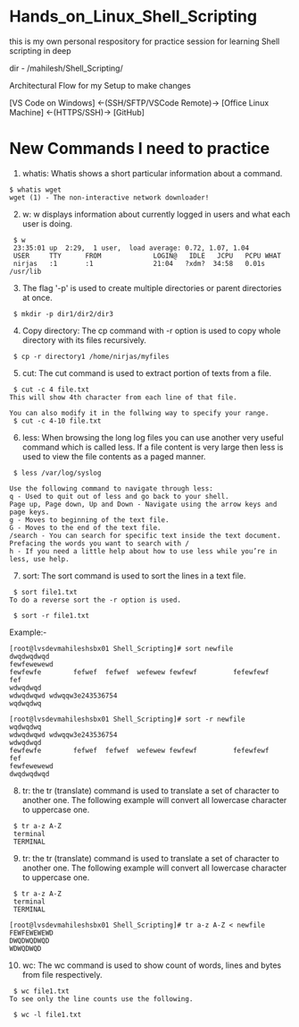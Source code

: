# Hands_on_Linux_Shell_Scripting

this is my own personal respository for practice session for learning Shell scripting in deep

dir - /mahilesh/Shell_Scripting/

Architectural Flow for my Setup to make changes

[VS Code on Windows]  ←(SSH/SFTP/VSCode Remote)→  [Office Linux Machine]  ←(HTTPS/SSH)→  [GitHub]

# New Commands I need to practice

1. whatis: Whatis shows a short particular information about a command.

```
$ whatis wget
wget (1) - The non-interactive network downloader!
```

2. w: w displays information about currently logged in users and what each user is doing.

```
 $ w
 23:35:01 up  2:29,  1 user,  load average: 0.72, 1.07, 1.04
 USER     TTY      FROM             LOGIN@   IDLE   JCPU   PCPU WHAT
 nirjas   :1       :1               21:04   ?xdm?  34:58   0.01s /usr/lib
```

3. The flag '-p' is used to create multiple directories or parent directories at once.

```
 $ mkdir -p dir1/dir2/dir3
```

4. Copy directory: The cp command with -r option is used to copy whole directory with its files recursively.

```
 $ cp -r directory1 /home/nirjas/myfiles
```

5. cut: The cut command is used to extract portion of texts from a file.

```
 $ cut -c 4 file.txt
This will show 4th character from each line of that file. 

You can also modify it in the follwing way to specify your range.
 $ cut -c 4-10 file.txt
```

6. less: When browsing the long log files you can use another very useful command which is called less. If a file content is very large then less is used to view the file contents as a paged manner.

```
 $ less /var/log/syslog

Use the following command to navigate through less:
q - Used to quit out of less and go back to your shell.
Page up, Page down, Up and Down - Navigate using the arrow keys and page keys.
g - Moves to beginning of the text file.
G - Moves to the end of the text file.
/search - You can search for specific text inside the text document. Prefacing the words you want to search with /
h - If you need a little help about how to use less while you’re in less, use help.
```

7. sort: The sort command is used to sort the lines in a text file.

```
 $ sort file1.txt
To do a reverse sort the -r option is used.

 $ sort -r file1.txt
```
Example:-
```
[root@lvsdevmahileshsbx01 Shell_Scripting]# sort newfile
dwqdwqdwqd
fewfewewewd
fewfewfe        fefwef  fefwef  wefewew fewfewf         fefewfewf               fef
wdwqdwqd
wdwqdwqwd wdwqqw3e243536754
wqdwqdwq

[root@lvsdevmahileshsbx01 Shell_Scripting]# sort -r newfile
wqdwqdwq
wdwqdwqwd wdwqqw3e243536754
wdwqdwqd
fewfewfe        fefwef  fefwef  wefewew fewfewf         fefewfewf               fef
fewfewewewd
dwqdwqdwqd
```

8. tr: the tr (translate) command is used to translate a set of character to another one. The following example will convert all lowercase character to uppercase one.

```
 $ tr a-z A-Z
 terminal
 TERMINAL
```

9. tr: the tr (translate) command is used to translate a set of character to another one. The following example will convert all lowercase character to uppercase one.
```
 $ tr a-z A-Z
 terminal
 TERMINAL

[root@lvsdevmahileshsbx01 Shell_Scripting]# tr a-z A-Z < newfile
FEWFEWEWEWD
DWQDWQDWQD
WDWQDWQD
```

10. wc: The wc command is used to show count of words, lines and bytes from file respectively.

```
 $ wc file1.txt
To see only the line counts use the following.

 $ wc -l file1.txt
```

